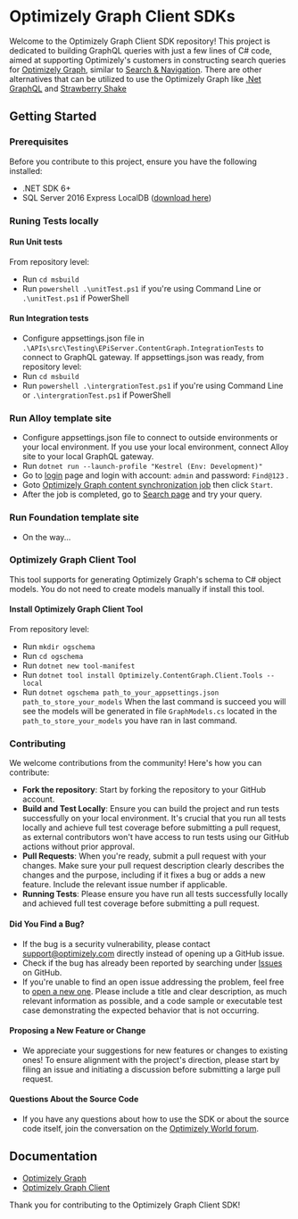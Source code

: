 # Optimizely Graph Client SDKs

Welcome to the Optimizely Graph Client SDK repository! This project is dedicated to building GraphQL queries with just a few lines of C# code, aimed at supporting Optimizely's customers in constructing search queries for [Optimizely Graph](https://docs.developers.optimizely.com/platform-optimizely/v1.4.0-optimizely-graph/docs/project-graphql), similar to [Search & Navigation](https://docs.developers.optimizely.com/digital-experience-platform/v1.1.0-search-and-navigation/docs/net-client-api).
There are other alternatives that can be utilized to use the Optimizely Graph like [.Net GraphQL](https://github.com/graphql-dotnet/graphql-dotnet) and [Strawberry Shake](https://chillicream.com/docs/strawberryshake/)
## Getting Started

### Prerequisites

Before you contribute to this project, ensure you have the following installed:
- .NET SDK 6+
- SQL Server 2016 Express LocalDB ([download here](https://www.microsoft.com/en-us/sql-server/sql-server-downloads))
### Runing Tests locally
#### Run Unit tests
From repository level:
- Run `cd msbuild`
- Run `powershell .\unitTest.ps1` if you're using Command Line or `.\unitTest.ps1` if PowerShell

#### Run Integration tests
- Configure appsettings.json file in `.\APIs\src\Testing\EPiServer.ContentGraph.IntegrationTests` to connect to GraphQL gateway.
If appsettings.json was ready, from repository level:
- Run `cd msbuild`
- Run `powershell .\intergrationTest.ps1` if you're using Command Line or `.\intergrationTest.ps1` if PowerShell

### Run Alloy template site
- Configure appsettings.json file to connect to outside environments or your local environment. If you use your local environment, connect Alloy site to your local GraphQL gateway.
- Run `dotnet run --launch-profile "Kestrel (Env: Development)"`
- Go to [login](http://localhost:8000/Util/Login?ReturnUrl=/en/) page and login with account: `admin` and password: `Find@123` .
- Goto [Optimizely Graph content synchronization job](http://localhost:8000/EPiServer/EPiServer.Cms.UI.Admin/default#/ScheduledJobs/detailScheduledJob/2fafdd39-cd9c-4849-8338-fcb8d1824f3e) then click `Start`.
- After the job is completed, go to [Search page](http://localhost:8000/) and try your query.

### Run Foundation template site
- On the way...

### Optimizely Graph Client Tool
This tool supports for generating Optimizely Graph's schema to C# object models. You do not need to create models manually if install this tool.
#### Install Optimizely Graph Client Tool
From repository level:
- Run `mkdir ogschema`
- Run `cd ogschema`
- Run `dotnet new tool-manifest`
- Run `dotnet tool install Optimizely.ContentGraph.Client.Tools --local`
- Run `dotnet ogschema path_to_your_appsettings.json path_to_store_your_models`
When the last command is succeed you will see the models will be generated in file `GraphModels.cs` located in the `path_to_store_your_models` you have ran in last command.

### Contributing

We welcome contributions from the community! Here's how you can contribute:

- **Fork the repository**: Start by forking the repository to your GitHub account.
- **Build and Test Locally**: Ensure you can build the project and run tests successfully on your local environment. It's crucial that you run all tests locally and achieve full test coverage before submitting a pull request, as external contributors won't have access to run tests using our GitHub actions without prior approval.
- **Pull Requests**: When you're ready, submit a pull request with your changes. Make sure your pull request description clearly describes the changes and the purpose, including if it fixes a bug or adds a new feature. Include the relevant issue number if applicable.
- **Running Tests**: Please ensure you have run all tests successfully locally and achieved full test coverage before submitting a pull request.

#### Did You Find a Bug?
- If the bug is a security vulnerability, please contact support@optimizely.com directly instead of opening up a GitHub issue.
- Check if the bug has already been reported by searching under [Issues](https://github.com/episerver/graph-net-sdk/issues) on GitHub.
- If you're unable to find an open issue addressing the problem, feel free to [open a new one](https://github.com/episerver/graph-net-sdk/issues/new). Please include a title and clear description, as much relevant information as possible, and a code sample or executable test case demonstrating the expected behavior that is not occurring.

#### Proposing a New Feature or Change
- We appreciate your suggestions for new features or changes to existing ones! To ensure alignment with the project's direction, please start by filing an issue and initiating a discussion before submitting a large pull request.

#### Questions About the Source Code
- If you have any questions about how to use the SDK or about the source code itself, join the conversation on the [Optimizely World forum](https://world.optimizely.com/forum/).

## Documentation
- [Optimizely Graph](https://docs.developers.optimizely.com/platform-optimizely/v1.4.0-optimizely-graph/docs/project-graphql)
- [Optimizely Graph Client](https://docs.developers.optimizely.com/platform-optimizely/v1.4.0-optimizely-graph/docs/introduction)

Thank you for contributing to the Optimizely Graph Client SDK!
